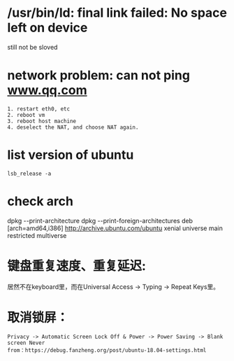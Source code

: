 <!--
 * @Author: your name
 * @Date: 2020-11-22 23:13:53
 * @LastEditTime: 2020-11-22 23:15:04
 * @LastEditors: Please set LastEditors
 * @Description: In User Settings Edit
 * @FilePath: /note/ubuntu20-04.md
-->
#  /usr/bin/ld: final link failed: No space left on device
  still not be sloved
#  network problem: can not ping www.qq.com 
	1. restart eth0, etc
	2. reboot vm
	3. reboot host machine
	4. deselect the NAT, and choose NAT again.
# list version of ubuntu 
    lsb_release -a
# check arch 
  dpkg --print-architecture
  dpkg --print-foreign-architectures
  deb [arch=amd64,i386] http://archive.ubuntu.com/ubuntu xenial universe main restricted multiverse

# 键盘重复速度、重复延迟:
  居然不在keyboard里，而在Universal Access -> Typing -> Repeat Keys里。

# 取消锁屏：
	Privacy -> Automatic Screen Lock Off & Power -> Power Saving -> Blank screen Never
	from：https://debug.fanzheng.org/post/ubuntu-18.04-settings.html


